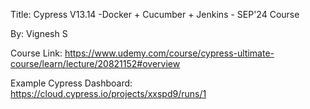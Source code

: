 Title: Cypress V13.14 -Docker + Cucumber + Jenkins - SEP'24 Course

By: Vignesh S

Course Link: https://www.udemy.com/course/cypress-ultimate-course/learn/lecture/20821152#overview

Example Cypress Dashboard: https://cloud.cypress.io/projects/xxspd9/runs/1
